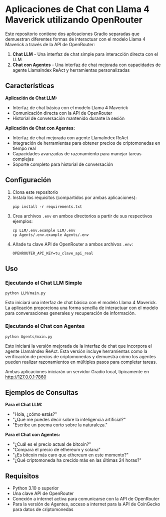 # Aplicaciones de Chat con Llama 4 Maverick utilizando OpenRouter

Este repositorio contiene dos aplicaciones Gradio separadas que demuestran diferentes formas de interactuar con el modelo Llama 4 Maverick a través de la API de OpenRouter:

1. **Chat LLM** - Una interfaz de chat simple para interacción directa con el LLM
2. **Chat con Agentes** - Una interfaz de chat mejorada con capacidades de agente LlamaIndex ReAct y herramientas personalizadas

## Características

**Aplicación de Chat LLM:**
- Interfaz de chat básica con el modelo Llama 4 Maverick
- Comunicación directa con la API de OpenRouter
- Historial de conversación mantenido durante la sesión

**Aplicación de Chat con Agentes:**
- Interfaz de chat mejorada con agente LlamaIndex ReAct
- Integración de herramientas para obtener precios de criptomonedas en tiempo real
- Capacidades avanzadas de razonamiento para manejar tareas complejas
- Soporte completo para historial de conversación

## Configuración

1. Clona este repositorio
2. Instala los requisitos (compartidos por ambas aplicaciones):
   ```
   pip install -r requirements.txt
   ```
3. Crea archivos `.env` en ambos directorios a partir de sus respectivos ejemplos:
   ```
   cp LLM/.env.example LLM/.env
   cp Agents/.env.example Agents/.env
   ```
4. Añade tu clave API de OpenRouter a ambos archivos `.env`:
   ```
   OPENROUTER_API_KEY=tu_clave_api_real
   ```

## Uso

### Ejecutando el Chat LLM Simple

```
python LLM/main.py
```

Esto iniciará una interfaz de chat básica con el modelo Llama 4 Maverick. La aplicación proporciona una forma sencilla de interactuar con el modelo para conversaciones generales y recuperación de información.

### Ejecutando el Chat con Agentes

```
python Agents/main.py
```

Esto iniciará la versión mejorada de la interfaz de chat que incorpora el agente LlamaIndex ReAct. Esta versión incluye herramientas como la verificación de precios de criptomonedas y demuestra cómo los agentes pueden realizar razonamientos en múltiples pasos para completar tareas.

Ambas aplicaciones iniciarán un servidor Gradio local, típicamente en http://127.0.0.1:7860

## Ejemplos de Consultas

**Para el Chat LLM:**
- "Hola, ¿cómo estás?"
- "¿Qué me puedes decir sobre la inteligencia artificial?"
- "Escribe un poema corto sobre la naturaleza."

**Para el Chat con Agentes:**
- "¿Cuál es el precio actual de bitcoin?"
- "Compara el precio de ethereum y solana"
- "¿Es bitcoin más caro que ethereum en este momento?"
- "¿Qué criptomoneda ha crecido más en las últimas 24 horas?"

## Requisitos

- Python 3.10 o superior
- Una clave API de OpenRouter
- Conexión a internet activa para comunicarse con la API de OpenRouter
- Para la versión de Agentes, acceso a internet para la API de CoinGecko para datos de criptomonedas 